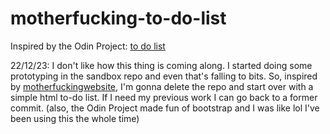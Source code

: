 # motherfucking-to-do-list

Inspired by the Odin Project: [to do list](https://www.theodinproject.com/lessons/node-path-javascript-todo-list)

22/12/23: I don't like how this thing is coming along. I started doing some prototyping in the sandbox repo and even that's falling to bits. So, inspired by [motherfuckingwebsite](https://motherfuckingwebsite.com/), I'm gonna delete the repo and start over with a simple html to-do list. If I need my previous work I can go back to a former commit. (also, the Odin Project made fun of bootstrap and I was like lol I've been using this the whole time)
